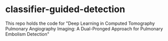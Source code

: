 # classifier-guided-detection
This repo holds the code for "Deep Learning in Computed Tomography Pulmonary Angiography Imaging: A Dual-Pronged Approach for Pulmonary Embolism Detection"
